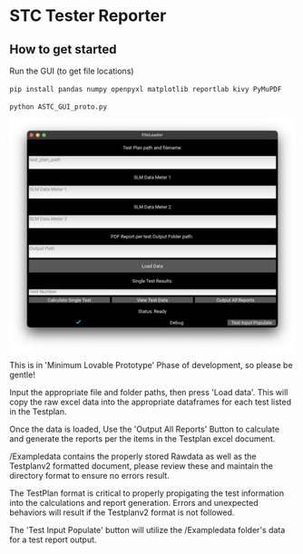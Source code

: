 # STC Tester Reporter

## How to get started


Run the GUI (to get file locations)

`pip install pandas numpy openpyxl matplotlib reportlab kivy PyMuPDF`


`python ASTC_GUI_proto.py`



![](screenshot.png)

This is in 'Minimum Lovable Prototype' Phase of development, so please be gentle!

Input the appropriate file and folder paths, then press 'Load data'. This will copy the raw excel data into the appropriate dataframes for each test listed in the Testplan. 

Once the data is loaded, Use the 'Output All Reports' Button to calculate and generate the reports per the items in the Testplan excel document.

/Exampledata contains the properly stored Rawdata as well as the Testplanv2 formatted document, please review these and maintain the directory format to ensure no errors result.

The TestPlan format is critical to properly propigating the test information into the calculations and report generation. 
Errors and unexpected behaviors will result if the Testplanv2 format is not followed.

The 'Test Input Populate' button will utilize the /Exampledata folder's data for a test report output. 
